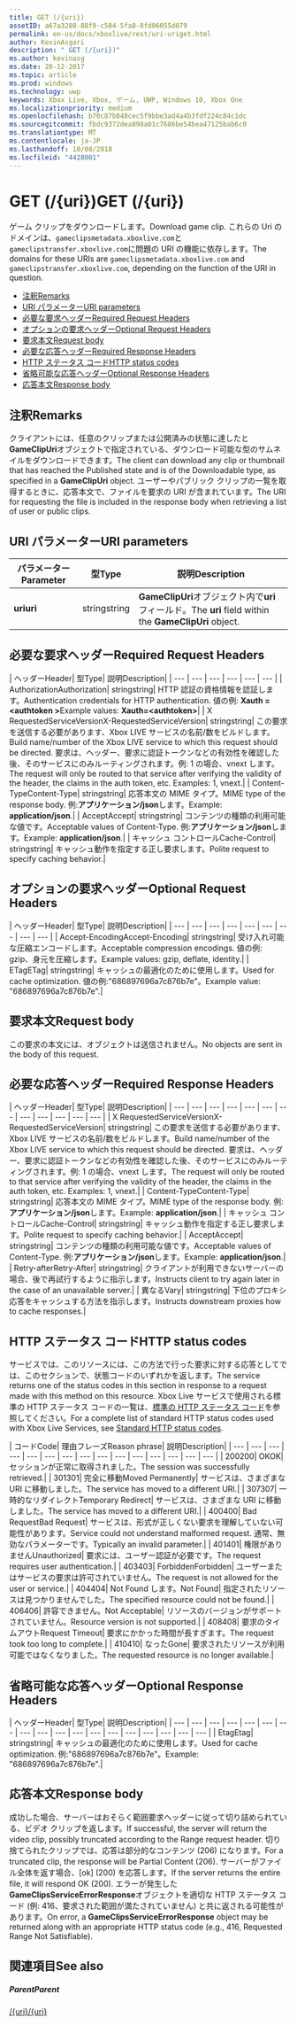 ```yaml
---
title: GET (/{uri})
assetID: a67a3288-88f9-c504-5fa8-8fd06055d079
permalink: en-us/docs/xboxlive/rest/uri-uriget.html
author: KevinAsgari
description: " GET (/{uri})"
ms.author: kevinasg
ms.date: 20-12-2017
ms.topic: article
ms.prod: windows
ms.technology: uwp
keywords: Xbox Live, Xbox, ゲーム, UWP, Windows 10, Xbox One
ms.localizationpriority: medium
ms.openlocfilehash: b70c87b848cec5f9bbe3ad4a4b3fdf224c84c1dc
ms.sourcegitcommit: fbdc9372dea898a01c7686be54bea47125bab6c0
ms.translationtype: MT
ms.contentlocale: ja-JP
ms.lasthandoff: 10/08/2018
ms.locfileid: "4428001"
---
```

# <a name="get-uri"></a><span data-ttu-id="d8bf7-104">GET (/{uri})</span><span class="sxs-lookup"><span data-stu-id="d8bf7-104">GET (/{uri})</span></span>
<span data-ttu-id="d8bf7-105">ゲーム クリップをダウンロードします。</span><span class="sxs-lookup"><span data-stu-id="d8bf7-105">Download game clip.</span></span> <span data-ttu-id="d8bf7-106">これらの Uri のドメインは、`gameclipsmetadata.xboxlive.com`と`gameclipstransfer.xboxlive.com`に問題の URI の機能に依存します。</span><span class="sxs-lookup"><span data-stu-id="d8bf7-106">The domains for these URIs are `gameclipsmetadata.xboxlive.com` and `gameclipstransfer.xboxlive.com`, depending on the function of the URI in question.</span></span>
 
  * [<span data-ttu-id="d8bf7-107">注釈</span><span class="sxs-lookup"><span data-stu-id="d8bf7-107">Remarks</span></span>](#ID4EX)
  * [<span data-ttu-id="d8bf7-108">URI パラメーター</span><span class="sxs-lookup"><span data-stu-id="d8bf7-108">URI parameters</span></span>](#ID4EDB)
  * [<span data-ttu-id="d8bf7-109">必要な要求ヘッダー</span><span class="sxs-lookup"><span data-stu-id="d8bf7-109">Required Request Headers</span></span>](#ID4EEC)
  * [<span data-ttu-id="d8bf7-110">オプションの要求ヘッダー</span><span class="sxs-lookup"><span data-stu-id="d8bf7-110">Optional Request Headers</span></span>](#ID4EQE)
  * [<span data-ttu-id="d8bf7-111">要求本文</span><span class="sxs-lookup"><span data-stu-id="d8bf7-111">Request body</span></span>](#ID4EZF)
  * [<span data-ttu-id="d8bf7-112">必要な応答ヘッダー</span><span class="sxs-lookup"><span data-stu-id="d8bf7-112">Required Response Headers</span></span>](#ID4EEG)
  * [<span data-ttu-id="d8bf7-113">HTTP ステータス コード</span><span class="sxs-lookup"><span data-stu-id="d8bf7-113">HTTP status codes</span></span>](#ID4EYAAC)
  * [<span data-ttu-id="d8bf7-114">省略可能な応答ヘッダー</span><span class="sxs-lookup"><span data-stu-id="d8bf7-114">Optional Response Headers</span></span>](#ID4EOFAC)
  * [<span data-ttu-id="d8bf7-115">応答本文</span><span class="sxs-lookup"><span data-stu-id="d8bf7-115">Response body</span></span>](#ID4EOGAC)
 
<a id="ID4EX"></a>

 
## <a name="remarks"></a><span data-ttu-id="d8bf7-116">注釈</span><span class="sxs-lookup"><span data-stu-id="d8bf7-116">Remarks</span></span>
 
<span data-ttu-id="d8bf7-117">クライアントには、任意のクリップまたは公開済みの状態に達したと**GameClipUri**オブジェクトで指定されている、ダウンロード可能な型のサムネイルをダウンロードできます。</span><span class="sxs-lookup"><span data-stu-id="d8bf7-117">The client can download any clip or thumbnail that has reached the Published state and is of the Downloadable type, as specified in a **GameClipUri** object.</span></span> <span data-ttu-id="d8bf7-118">ユーザーやパブリック クリップの一覧を取得するときに、応答本文で、ファイルを要求の URI が含まれています。</span><span class="sxs-lookup"><span data-stu-id="d8bf7-118">The URI for requesting the file is included in the response body when retrieving a list of user or public clips.</span></span>
  
<a id="ID4EDB"></a>

 
## <a name="uri-parameters"></a><span data-ttu-id="d8bf7-119">URI パラメーター</span><span class="sxs-lookup"><span data-stu-id="d8bf7-119">URI parameters</span></span>
 
| <span data-ttu-id="d8bf7-120">パラメーター</span><span class="sxs-lookup"><span data-stu-id="d8bf7-120">Parameter</span></span>| <span data-ttu-id="d8bf7-121">型</span><span class="sxs-lookup"><span data-stu-id="d8bf7-121">Type</span></span>| <span data-ttu-id="d8bf7-122">説明</span><span class="sxs-lookup"><span data-stu-id="d8bf7-122">Description</span></span>| 
| --- | --- | --- | 
| <b><span data-ttu-id="d8bf7-123">uri</span><span class="sxs-lookup"><span data-stu-id="d8bf7-123">uri</span></span></b>| <span data-ttu-id="d8bf7-124">string</span><span class="sxs-lookup"><span data-stu-id="d8bf7-124">string</span></span>| <span data-ttu-id="d8bf7-125"><b>GameClipUri</b>オブジェクト内で<b>uri</b>フィールド。</span><span class="sxs-lookup"><span data-stu-id="d8bf7-125">The <b>uri</b> field within the <b>GameClipUri</b> object.</span></span>| 
  
<a id="ID4EEC"></a>

 
## <a name="required-request-headers"></a><span data-ttu-id="d8bf7-126">必要な要求ヘッダー</span><span class="sxs-lookup"><span data-stu-id="d8bf7-126">Required Request Headers</span></span>
 
| <span data-ttu-id="d8bf7-127">ヘッダー</span><span class="sxs-lookup"><span data-stu-id="d8bf7-127">Header</span></span>| <span data-ttu-id="d8bf7-128">型</span><span class="sxs-lookup"><span data-stu-id="d8bf7-128">Type</span></span>| <span data-ttu-id="d8bf7-129">説明</span><span class="sxs-lookup"><span data-stu-id="d8bf7-129">Description</span></span>| 
| --- | --- | --- | --- | --- | --- | 
| <span data-ttu-id="d8bf7-130">Authorization</span><span class="sxs-lookup"><span data-stu-id="d8bf7-130">Authorization</span></span>| <span data-ttu-id="d8bf7-131">string</span><span class="sxs-lookup"><span data-stu-id="d8bf7-131">string</span></span>| <span data-ttu-id="d8bf7-132">HTTP 認証の資格情報を認証します。</span><span class="sxs-lookup"><span data-stu-id="d8bf7-132">Authentication credentials for HTTP authentication.</span></span> <span data-ttu-id="d8bf7-133">値の例: <b>Xauth =&lt;authtoken ></b></span><span class="sxs-lookup"><span data-stu-id="d8bf7-133">Example values: <b>Xauth=&lt;authtoken></b></span></span>| 
| <span data-ttu-id="d8bf7-134">X RequestedServiceVersion</span><span class="sxs-lookup"><span data-stu-id="d8bf7-134">X-RequestedServiceVersion</span></span>| <span data-ttu-id="d8bf7-135">string</span><span class="sxs-lookup"><span data-stu-id="d8bf7-135">string</span></span>| <span data-ttu-id="d8bf7-136">この要求を送信する必要があります、Xbox LIVE サービスの名前/数をビルドします。</span><span class="sxs-lookup"><span data-stu-id="d8bf7-136">Build name/number of the Xbox LIVE service to which this request should be directed.</span></span> <span data-ttu-id="d8bf7-137">要求は、ヘッダー、要求に認証トークンなどの有効性を確認した後、そのサービスにのみルーティングされます。例: 1 の場合、vnext します。</span><span class="sxs-lookup"><span data-stu-id="d8bf7-137">The request will only be routed to that service after verifying the validity of the header, the claims in the auth token, etc. Examples: 1, vnext.</span></span>| 
| <span data-ttu-id="d8bf7-138">Content-Type</span><span class="sxs-lookup"><span data-stu-id="d8bf7-138">Content-Type</span></span>| <span data-ttu-id="d8bf7-139">string</span><span class="sxs-lookup"><span data-stu-id="d8bf7-139">string</span></span>| <span data-ttu-id="d8bf7-140">応答本文の MIME タイプ。</span><span class="sxs-lookup"><span data-stu-id="d8bf7-140">MIME type of the response body.</span></span> <span data-ttu-id="d8bf7-141">例:<b>アプリケーション/json</b>します。</span><span class="sxs-lookup"><span data-stu-id="d8bf7-141">Example: <b>application/json</b>.</span></span>| 
| <span data-ttu-id="d8bf7-142">Accept</span><span class="sxs-lookup"><span data-stu-id="d8bf7-142">Accept</span></span>| <span data-ttu-id="d8bf7-143">string</span><span class="sxs-lookup"><span data-stu-id="d8bf7-143">string</span></span>| <span data-ttu-id="d8bf7-144">コンテンツの種類の利用可能な値です。</span><span class="sxs-lookup"><span data-stu-id="d8bf7-144">Acceptable values of Content-Type.</span></span> <span data-ttu-id="d8bf7-145">例:<b>アプリケーション/json</b>します。</span><span class="sxs-lookup"><span data-stu-id="d8bf7-145">Example: <b>application/json</b>.</span></span>| 
| <span data-ttu-id="d8bf7-146">キャッシュ コントロール</span><span class="sxs-lookup"><span data-stu-id="d8bf7-146">Cache-Control</span></span>| <span data-ttu-id="d8bf7-147">string</span><span class="sxs-lookup"><span data-stu-id="d8bf7-147">string</span></span>| <span data-ttu-id="d8bf7-148">キャッシュ動作を指定する正し要求します。</span><span class="sxs-lookup"><span data-stu-id="d8bf7-148">Polite request to specify caching behavior.</span></span>| 
  
<a id="ID4EQE"></a>

 
## <a name="optional-request-headers"></a><span data-ttu-id="d8bf7-149">オプションの要求ヘッダー</span><span class="sxs-lookup"><span data-stu-id="d8bf7-149">Optional Request Headers</span></span>
 
| <span data-ttu-id="d8bf7-150">ヘッダー</span><span class="sxs-lookup"><span data-stu-id="d8bf7-150">Header</span></span>| <span data-ttu-id="d8bf7-151">型</span><span class="sxs-lookup"><span data-stu-id="d8bf7-151">Type</span></span>| <span data-ttu-id="d8bf7-152">説明</span><span class="sxs-lookup"><span data-stu-id="d8bf7-152">Description</span></span>| 
| --- | --- | --- | --- | --- | --- | --- | --- | --- | 
| <span data-ttu-id="d8bf7-153">Accept-Encoding</span><span class="sxs-lookup"><span data-stu-id="d8bf7-153">Accept-Encoding</span></span>| <span data-ttu-id="d8bf7-154">string</span><span class="sxs-lookup"><span data-stu-id="d8bf7-154">string</span></span>| <span data-ttu-id="d8bf7-155">受け入れ可能な圧縮エンコードします。</span><span class="sxs-lookup"><span data-stu-id="d8bf7-155">Acceptable compression encodings.</span></span> <span data-ttu-id="d8bf7-156">値の例: gzip、身元を圧縮します。</span><span class="sxs-lookup"><span data-stu-id="d8bf7-156">Example values: gzip, deflate, identity.</span></span>| 
| <span data-ttu-id="d8bf7-157">ETag</span><span class="sxs-lookup"><span data-stu-id="d8bf7-157">ETag</span></span>| <span data-ttu-id="d8bf7-158">string</span><span class="sxs-lookup"><span data-stu-id="d8bf7-158">string</span></span>| <span data-ttu-id="d8bf7-159">キャッシュの最適化のために使用します。</span><span class="sxs-lookup"><span data-stu-id="d8bf7-159">Used for cache optimization.</span></span> <span data-ttu-id="d8bf7-160">値の例:"686897696a7c876b7e"。</span><span class="sxs-lookup"><span data-stu-id="d8bf7-160">Example value: "686897696a7c876b7e".</span></span>| 
  
<a id="ID4EZF"></a>

 
## <a name="request-body"></a><span data-ttu-id="d8bf7-161">要求本文</span><span class="sxs-lookup"><span data-stu-id="d8bf7-161">Request body</span></span>
 
<span data-ttu-id="d8bf7-162">この要求の本文には、オブジェクトは送信されません。</span><span class="sxs-lookup"><span data-stu-id="d8bf7-162">No objects are sent in the body of this request.</span></span>
  
<a id="ID4EEG"></a>

 
## <a name="required-response-headers"></a><span data-ttu-id="d8bf7-163">必要な応答ヘッダー</span><span class="sxs-lookup"><span data-stu-id="d8bf7-163">Required Response Headers</span></span>
 
| <span data-ttu-id="d8bf7-164">ヘッダー</span><span class="sxs-lookup"><span data-stu-id="d8bf7-164">Header</span></span>| <span data-ttu-id="d8bf7-165">型</span><span class="sxs-lookup"><span data-stu-id="d8bf7-165">Type</span></span>| <span data-ttu-id="d8bf7-166">説明</span><span class="sxs-lookup"><span data-stu-id="d8bf7-166">Description</span></span>| 
| --- | --- | --- | --- | --- | --- | --- | --- | --- | --- | --- | --- | 
| <span data-ttu-id="d8bf7-167">X RequestedServiceVersion</span><span class="sxs-lookup"><span data-stu-id="d8bf7-167">X-RequestedServiceVersion</span></span>| <span data-ttu-id="d8bf7-168">string</span><span class="sxs-lookup"><span data-stu-id="d8bf7-168">string</span></span>| <span data-ttu-id="d8bf7-169">この要求を送信する必要があります、Xbox LIVE サービスの名前/数をビルドします。</span><span class="sxs-lookup"><span data-stu-id="d8bf7-169">Build name/number of the Xbox LIVE service to which this request should be directed.</span></span> <span data-ttu-id="d8bf7-170">要求は、ヘッダー、要求に認証トークンなどの有効性を確認した後、そのサービスにのみルーティングされます。例: 1 の場合、vnext します。</span><span class="sxs-lookup"><span data-stu-id="d8bf7-170">The request will only be routed to that service after verifying the validity of the header, the claims in the auth token, etc. Examples: 1, vnext.</span></span>| 
| <span data-ttu-id="d8bf7-171">Content-Type</span><span class="sxs-lookup"><span data-stu-id="d8bf7-171">Content-Type</span></span>| <span data-ttu-id="d8bf7-172">string</span><span class="sxs-lookup"><span data-stu-id="d8bf7-172">string</span></span>| <span data-ttu-id="d8bf7-173">応答本文の MIME タイプ。</span><span class="sxs-lookup"><span data-stu-id="d8bf7-173">MIME type of the response body.</span></span> <span data-ttu-id="d8bf7-174">例:<b>アプリケーション/json</b>します。</span><span class="sxs-lookup"><span data-stu-id="d8bf7-174">Example: <b>application/json</b>.</span></span>| 
| <span data-ttu-id="d8bf7-175">キャッシュ コントロール</span><span class="sxs-lookup"><span data-stu-id="d8bf7-175">Cache-Control</span></span>| <span data-ttu-id="d8bf7-176">string</span><span class="sxs-lookup"><span data-stu-id="d8bf7-176">string</span></span>| <span data-ttu-id="d8bf7-177">キャッシュ動作を指定する正し要求します。</span><span class="sxs-lookup"><span data-stu-id="d8bf7-177">Polite request to specify caching behavior.</span></span>| 
| <span data-ttu-id="d8bf7-178">Accept</span><span class="sxs-lookup"><span data-stu-id="d8bf7-178">Accept</span></span>| <span data-ttu-id="d8bf7-179">string</span><span class="sxs-lookup"><span data-stu-id="d8bf7-179">string</span></span>| <span data-ttu-id="d8bf7-180">コンテンツの種類の利用可能な値です。</span><span class="sxs-lookup"><span data-stu-id="d8bf7-180">Acceptable values of Content-Type.</span></span> <span data-ttu-id="d8bf7-181">例:<b>アプリケーション/json</b>します。</span><span class="sxs-lookup"><span data-stu-id="d8bf7-181">Example: <b>application/json</b>.</span></span>| 
| <span data-ttu-id="d8bf7-182">Retry-after</span><span class="sxs-lookup"><span data-stu-id="d8bf7-182">Retry-After</span></span>| <span data-ttu-id="d8bf7-183">string</span><span class="sxs-lookup"><span data-stu-id="d8bf7-183">string</span></span>| <span data-ttu-id="d8bf7-184">クライアントが利用できないサーバーの場合、後で再試行するように指示します。</span><span class="sxs-lookup"><span data-stu-id="d8bf7-184">Instructs client to try again later in the case of an unavailable server.</span></span>| 
| <span data-ttu-id="d8bf7-185">異なる</span><span class="sxs-lookup"><span data-stu-id="d8bf7-185">Vary</span></span>| <span data-ttu-id="d8bf7-186">string</span><span class="sxs-lookup"><span data-stu-id="d8bf7-186">string</span></span>| <span data-ttu-id="d8bf7-187">下位のプロキシ応答をキャッシュする方法を指示します。</span><span class="sxs-lookup"><span data-stu-id="d8bf7-187">Instructs downstream proxies how to cache responses.</span></span>| 
  
<a id="ID4EYAAC"></a>

 
## <a name="http-status-codes"></a><span data-ttu-id="d8bf7-188">HTTP ステータス コード</span><span class="sxs-lookup"><span data-stu-id="d8bf7-188">HTTP status codes</span></span>
 
<span data-ttu-id="d8bf7-189">サービスでは、このリソースには、この方法で行った要求に対する応答としてでは、このセクションで、状態コードのいずれかを返します。</span><span class="sxs-lookup"><span data-stu-id="d8bf7-189">The service returns one of the status codes in this section in response to a request made with this method on this resource.</span></span> <span data-ttu-id="d8bf7-190">Xbox Live サービスで使用される標準の HTTP ステータス コードの一覧は、[標準の HTTP ステータス コード](../../additional/httpstatuscodes.md)を参照してください。</span><span class="sxs-lookup"><span data-stu-id="d8bf7-190">For a complete list of standard HTTP status codes used with Xbox Live Services, see [Standard HTTP status codes](../../additional/httpstatuscodes.md).</span></span>
 
| <span data-ttu-id="d8bf7-191">コード</span><span class="sxs-lookup"><span data-stu-id="d8bf7-191">Code</span></span>| <span data-ttu-id="d8bf7-192">理由フレーズ</span><span class="sxs-lookup"><span data-stu-id="d8bf7-192">Reason phrase</span></span>| <span data-ttu-id="d8bf7-193">説明</span><span class="sxs-lookup"><span data-stu-id="d8bf7-193">Description</span></span>| 
| --- | --- | --- | --- | --- | --- | --- | --- | --- | --- | --- | --- | --- | --- | --- | 
| <span data-ttu-id="d8bf7-194">200</span><span class="sxs-lookup"><span data-stu-id="d8bf7-194">200</span></span>| <span data-ttu-id="d8bf7-195">OK</span><span class="sxs-lookup"><span data-stu-id="d8bf7-195">OK</span></span>| <span data-ttu-id="d8bf7-196">セッションが正常に取得されました。</span><span class="sxs-lookup"><span data-stu-id="d8bf7-196">The session was successfully retrieved.</span></span>| 
| <span data-ttu-id="d8bf7-197">301</span><span class="sxs-lookup"><span data-stu-id="d8bf7-197">301</span></span>| <span data-ttu-id="d8bf7-198">完全に移動</span><span class="sxs-lookup"><span data-stu-id="d8bf7-198">Moved Permanently</span></span>| <span data-ttu-id="d8bf7-199">サービスは、さまざまな URI に移動しました。</span><span class="sxs-lookup"><span data-stu-id="d8bf7-199">The service has moved to a different URI.</span></span>| 
| <span data-ttu-id="d8bf7-200">307</span><span class="sxs-lookup"><span data-stu-id="d8bf7-200">307</span></span>| <span data-ttu-id="d8bf7-201">一時的なリダイレクト</span><span class="sxs-lookup"><span data-stu-id="d8bf7-201">Temporary Redirect</span></span>| <span data-ttu-id="d8bf7-202">サービスは、さまざまな URI に移動しました。</span><span class="sxs-lookup"><span data-stu-id="d8bf7-202">The service has moved to a different URI.</span></span>| 
| <span data-ttu-id="d8bf7-203">400</span><span class="sxs-lookup"><span data-stu-id="d8bf7-203">400</span></span>| <span data-ttu-id="d8bf7-204">Bad Request</span><span class="sxs-lookup"><span data-stu-id="d8bf7-204">Bad Request</span></span>| <span data-ttu-id="d8bf7-205">サービスは、形式が正しくない要求を理解していない可能性があります。</span><span class="sxs-lookup"><span data-stu-id="d8bf7-205">Service could not understand malformed request.</span></span> <span data-ttu-id="d8bf7-206">通常、無効なパラメーターです。</span><span class="sxs-lookup"><span data-stu-id="d8bf7-206">Typically an invalid parameter.</span></span>| 
| <span data-ttu-id="d8bf7-207">401</span><span class="sxs-lookup"><span data-stu-id="d8bf7-207">401</span></span>| <span data-ttu-id="d8bf7-208">権限がありません</span><span class="sxs-lookup"><span data-stu-id="d8bf7-208">Unauthorized</span></span>| <span data-ttu-id="d8bf7-209">要求には、ユーザー認証が必要です。</span><span class="sxs-lookup"><span data-stu-id="d8bf7-209">The request requires user authentication.</span></span>| 
| <span data-ttu-id="d8bf7-210">403</span><span class="sxs-lookup"><span data-stu-id="d8bf7-210">403</span></span>| <span data-ttu-id="d8bf7-211">Forbidden</span><span class="sxs-lookup"><span data-stu-id="d8bf7-211">Forbidden</span></span>| <span data-ttu-id="d8bf7-212">ユーザーまたはサービスの要求は許可されていません。</span><span class="sxs-lookup"><span data-stu-id="d8bf7-212">The request is not allowed for the user or service.</span></span>| 
| <span data-ttu-id="d8bf7-213">404</span><span class="sxs-lookup"><span data-stu-id="d8bf7-213">404</span></span>| <span data-ttu-id="d8bf7-214">Not Found します。</span><span class="sxs-lookup"><span data-stu-id="d8bf7-214">Not Found</span></span>| <span data-ttu-id="d8bf7-215">指定されたリソースは見つかりませんでした。</span><span class="sxs-lookup"><span data-stu-id="d8bf7-215">The specified resource could not be found.</span></span>| 
| <span data-ttu-id="d8bf7-216">406</span><span class="sxs-lookup"><span data-stu-id="d8bf7-216">406</span></span>| <span data-ttu-id="d8bf7-217">許容できません。</span><span class="sxs-lookup"><span data-stu-id="d8bf7-217">Not Acceptable</span></span>| <span data-ttu-id="d8bf7-218">リソースのバージョンがサポートされていません。</span><span class="sxs-lookup"><span data-stu-id="d8bf7-218">Resource version is not supported.</span></span>| 
| <span data-ttu-id="d8bf7-219">408</span><span class="sxs-lookup"><span data-stu-id="d8bf7-219">408</span></span>| <span data-ttu-id="d8bf7-220">要求のタイムアウト</span><span class="sxs-lookup"><span data-stu-id="d8bf7-220">Request Timeout</span></span>| <span data-ttu-id="d8bf7-221">要求にかかった時間が長すぎます。</span><span class="sxs-lookup"><span data-stu-id="d8bf7-221">The request took too long to complete.</span></span>| 
| <span data-ttu-id="d8bf7-222">410</span><span class="sxs-lookup"><span data-stu-id="d8bf7-222">410</span></span>| <span data-ttu-id="d8bf7-223">なった</span><span class="sxs-lookup"><span data-stu-id="d8bf7-223">Gone</span></span>| <span data-ttu-id="d8bf7-224">要求されたリソースが利用可能ではなくなりました。</span><span class="sxs-lookup"><span data-stu-id="d8bf7-224">The requested resource is no longer available.</span></span>| 
  
<a id="ID4EOFAC"></a>

 
## <a name="optional-response-headers"></a><span data-ttu-id="d8bf7-225">省略可能な応答ヘッダー</span><span class="sxs-lookup"><span data-stu-id="d8bf7-225">Optional Response Headers</span></span>
 
| <span data-ttu-id="d8bf7-226">ヘッダー</span><span class="sxs-lookup"><span data-stu-id="d8bf7-226">Header</span></span>| <span data-ttu-id="d8bf7-227">型</span><span class="sxs-lookup"><span data-stu-id="d8bf7-227">Type</span></span>| <span data-ttu-id="d8bf7-228">説明</span><span class="sxs-lookup"><span data-stu-id="d8bf7-228">Description</span></span>| 
| --- | --- | --- | --- | --- | --- | --- | --- | --- | --- | --- | --- | --- | --- | --- | --- | --- | --- | 
| <span data-ttu-id="d8bf7-229">Etag</span><span class="sxs-lookup"><span data-stu-id="d8bf7-229">Etag</span></span>| <span data-ttu-id="d8bf7-230">string</span><span class="sxs-lookup"><span data-stu-id="d8bf7-230">string</span></span>| <span data-ttu-id="d8bf7-231">キャッシュの最適化のために使用します。</span><span class="sxs-lookup"><span data-stu-id="d8bf7-231">Used for cache optimization.</span></span> <span data-ttu-id="d8bf7-232">例:"686897696a7c876b7e"。</span><span class="sxs-lookup"><span data-stu-id="d8bf7-232">Example: "686897696a7c876b7e".</span></span>| 
  
<a id="ID4EOGAC"></a>

 
## <a name="response-body"></a><span data-ttu-id="d8bf7-233">応答本文</span><span class="sxs-lookup"><span data-stu-id="d8bf7-233">Response body</span></span>
 
<a id="ID4EUGAC"></a>

  
 
<span data-ttu-id="d8bf7-234">成功した場合、サーバーはおそらく範囲要求ヘッダーに従って切り詰められている、ビデオ クリップを返します。</span><span class="sxs-lookup"><span data-stu-id="d8bf7-234">If successful, the server will return the video clip, possibly truncated according to the Range request header.</span></span> <span data-ttu-id="d8bf7-235">切り捨てられたクリップでは、応答は部分的なコンテンツ (206) になります。</span><span class="sxs-lookup"><span data-stu-id="d8bf7-235">For a truncated clip, the response will be Partial Content (206).</span></span> <span data-ttu-id="d8bf7-236">サーバーがファイル全体を返す場合、[ok] (200) を応答します。</span><span class="sxs-lookup"><span data-stu-id="d8bf7-236">If the server returns the entire file, it will respond OK (200).</span></span> <span data-ttu-id="d8bf7-237">エラーが発生した**GameClipsServiceErrorResponse**オブジェクトを適切な HTTP ステータス コード (例: 416、要求された範囲が満たされていません) と共に返される可能性があります。</span><span class="sxs-lookup"><span data-stu-id="d8bf7-237">On error, a **GameClipsServiceErrorResponse** object may be returned along with an appropriate HTTP status code (e.g., 416, Requested Range Not Satisfiable).</span></span>
   
<a id="ID4E4GAC"></a>

 
## <a name="see-also"></a><span data-ttu-id="d8bf7-238">関連項目</span><span class="sxs-lookup"><span data-stu-id="d8bf7-238">See also</span></span>
 
<a id="ID4E6GAC"></a>

 
##### <a name="parent"></a><span data-ttu-id="d8bf7-239">Parent</span><span class="sxs-lookup"><span data-stu-id="d8bf7-239">Parent</span></span> 

[<span data-ttu-id="d8bf7-240">/{uri}</span><span class="sxs-lookup"><span data-stu-id="d8bf7-240">/{uri}</span></span>](uri-uri.md)

   